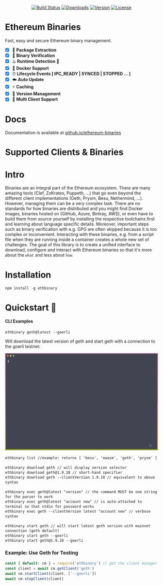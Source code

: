 <p align="center">
  <a href="https://circleci.com/gh/PhilippLgh/ethereum-binaries"><img src="https://img.shields.io/circleci/project/github/PhilippLgh/ethereum-binaries/master.svg" alt="Build Status"></a>
  <a href="https://npmcharts.com/compare/ethbinary?minimal=true"><img src="https://img.shields.io/npm/dm/ethbinary.svg" alt="Downloads"></a>
  <a href="https://www.npmjs.com/package/ethbinary"><img src="https://img.shields.io/npm/v/ethbinary.svg" alt="Version"></a>
  <a href="https://www.npmjs.com/package/ethbinary"><img src="https://img.shields.io/npm/l/ethbinary.svg" alt="License"></a>
  <br>
</p>

# Ethereum Binaries

Fast, easy and secure Ethereum binary management.

- [X] 🎁 **Package Extraction**
- [x] 🔐 **Binary Verification**
- [x] ♨️ **Runtime Detection** 🐍
- [X] 🐳 **Docker Support** 
- [X] ⏰ **Lifecycle Events [ IPC_READY | SYNCED | STOPPED ... ]** 
- [x] ☁️ **Auto Update**
- [x] ⚡ **Caching**
- [x] 🐙 **Version Management**
- [x] 🌈 **Multi Client Support**

# Docs

Documentation is available at [github.io/ethereum-binaries](https://philipplgh.github.io/ethereum-binaries/#/)

# Supported Clients & Binaries

# Intro

Binaries are an integral part of the Ethereum ecosystem. There are many amazing tools (Clef, ZoKrates, Puppeth, ...) that go even beyond the different client implementations (Geth, Prysm, Besu, Nethermind, ...).
However, managing them can be a very complex task. There are no standards for how binaries are distributed and you might find Docker images, binaries hosted on (GitHub, Azure, Bintray, AWS), or even have to build them from source yourself by installing the respective toolchains first and learning about language specific details.
Moreover, important steps such as binary verification with e.g. GPG are often skipped because it is too complex or inconvenient.
Interacting with these binaries, e.g. from a script file when they are running inside a container creates a whole new set of challenges.
The goal of this library is to create a unified interface to download, configure and interact with Ethereum binaries so that it's more about the `what` and less about `how`.

# Installation
```shell
npm install -g ethbinary
```

# Quickstart 🚀

#### CLI Examples
```shell
ethbinary geth@latest --goerli
```

Will download the latest version of geth and start geth with a connection to the goerli testnet:

![Fast Start Gif](r./../img/fast_start.gif?raw=true "Title")

```shell
ethbinary list //example: returns [ 'besu', 'ewasm', 'geth', 'prysm' ]

ethbinary download geth // will display version selector
ethbinary download geth@1.9.10 // short-hand specifier
ethbinary download geth --clientVersion 1.9.10 // equivalent to above syntax

ethbinary exec geth@latest "version" // the command MUST be one string for the parser to work
ethbinary exec geth@latest "account new" // is auto-attached to terminal so that stdin for password works
ethbinary exec geth --clientVersion latest "account new" // verbose syntax

ethbinary start geth // will start latest geth version with mainnet connection (geth default)
ethbinary start geth --goerli
ethbinary start geth@1.9.10 --goerli
```


### Example: Use Geth for Testing

```javascript
const { default: cm } = require('ethbinary') // get the client manager instance
const client = await cm.getClient('geth')
await cm.startClient(client, ['--goerli'])
await cm.stopClient(client)
```